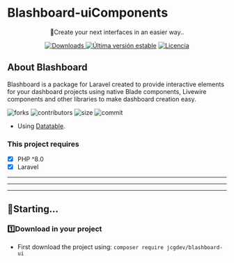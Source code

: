 # Blashboard-uiComponents

<p align="center">
    🚀Create your next interfaces in an easier way..
</p>

<p align="center">
    <a href="https://packagist.org/packages/jcgdev/blashboard-ui"><img src="https://img.shields.io/packagist/dt/jcgdev/blashboard-ui" alt="Downloads"> </a>
    <a href="https://packagist.org/packages/jcgdev/blashboard-ui"><img src="https://img.shields.io/packagist/v/jcgdev/blashboard-ui" alt="Última versión estable" ></a>
    <a href="https://packagist.org/packages/jcgdev/blashboard-ui"><img src="https://img.shields.io/packagist/l/jcgdev/blashboard-ui" alt="Licencia"></a>
</p>

##  About Blashboard

Blashboard is a package for Laravel created to provide interactive elements for your dashboard projects using native Blade components, Livewire components and other libraries to make dashboard creation easy.

![forks](https://img.shields.io/github/forks/JoseCGDEV/Blashboard-uiComponents?style=flat-square) ![contributors](https://img.shields.io/github/contributors/JoseCGDEV/Blashboard-uiComponents?color=%2328a745&style=flat-square) ![size](https://img.shields.io/github/languages/code-size/JoseCGDEV/Blashboard-uiComponents?label=tama%C3%B1o&style=flat-square) ![commit](https://img.shields.io/github/last-commit/JoseCGDEV/Blashboard-uiComponents?style=flat-square)

- Using [Datatable](https://datatables.net/).



### This project requires

- [x] PHP ^8.0
- [x] Laravel
_ _ _ 
* * *
_ _ _ 

## 🚀Starting...

### 1️⃣Download in your project

* First download the project using: `composer require jcgdev/blashboard-ui`